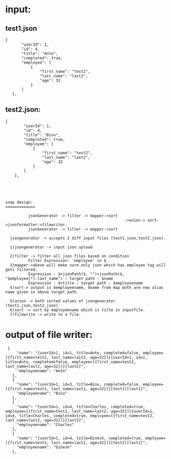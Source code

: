 input:
=======

 test1.json
 ----------
    
    {
           "userId": 1,
           "id": 4,
           "title": "Anto",
           "completed": true,
           "employee": [
               {
                   "first_name": "test2",
                   "last_name": "last2",
                   "age": 32
               }
           ]
       },


  test2.json:
  -----------
  
    {
            "userId": 1,
            "id": 4,
            "title": "Binu",
            "completed": true,
            "employee": [
                {
                    "first_name": "test2",
                    "last_name": "last2",
                    "age": 32
                }
            ]
        },


  
  
    
    snap design:
    =============

              jsonGenerator -> filter -> mapper->sort
                                                        ->union-> sort->jsonformatter->filewriter.
              jsonGenerator -> filter -> mapper->sort

      jsongenerator -> accepts 2 diff input files (test1.json,test2.json).

      1)jsongenerator -> input json upload

      2)filter -> filter all json files based on condition 
              Filter Expression: 'employee' in $
      3)mapper->above will make sure only json which has employee tag will gets filtered.
              Expression : $+jsonPath($, "")+jsonPath($, "$employee[*].last_name") : target path : $name
              Expression : $+title : target path : $employeename
      4)sort-> output is $employeename, $name from map both are new alias name given in above target path.

      5)union -> both sorted values of jsongenerator (test1.json,test2.json)
      6)sort -> sort by employeename which is title in inputfile.
      7)filewrite -> write to a file.



output of file writer:
======================

     {
         "name": "{userId=1, id=1, title=Anto, completed=false, employee=[{first_name=test2, last_name=last2, age=32}]}{userId=1, id=1, title=Anto, completed=false, employee=[{first_name=test2, last_name=last2, age=32}]}[last2]",
         "employeename": "Anto"
       },
       {
         "name": "{userId=1, id=3, title=Binu, completed=false, employee=[{first_name=test1, last_name=last1, age=32}]}[test1][last1]",
         "employeename": "Binu"
       },
       {
         "name": "{userId=1, id=4, title=Charles, completed=true, employee=[{first_name=test2, last_name=last2, age=32}]}{userId=1, id=4, title=Charles, completed=true, employee=[{first_name=test2, last_name=last2, age=32}]}[last2]",
         "employeename": "Charles"
       },
       {
         "name": "{userId=1, id=4, title=Dinesh, completed=true, employee=[{first_name=test2, last_name=last2, age=32}]}[test2][last2]",
         "employeename": "Dinesh"
       },
